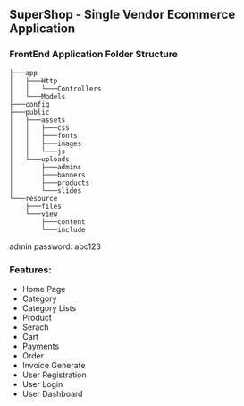 ## SuperShop - Single Vendor Ecommerce Application


### FrontEnd Application Folder Structure

```
├───app
│   ├───Http
│   │   └───Controllers
│   └───Models
├───config
├───public
│   ├───assets
│   │   ├───css
│   │   ├───fonts
│   │   ├───images
│   │   └───js
│   └───uploads
│       ├───admins
│       ├───banners
│       ├───products
│       └───slides
└───resource
    ├───files
    └───view
        ├───content
        └───include
```



admin password: abc123


### Features:

- Home Page
- Category
- Category Lists
- Product
- Serach
- Cart
- Payments
- Order
- Invoice Generate
- User Registration
- User Login
- User Dashboard
